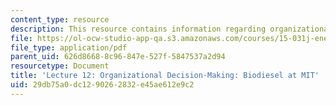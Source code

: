 ```yaml
---
content_type: resource
description: This resource contains information regarding organizational decision-making.
file: https://ol-ocw-studio-app-qa.s3.amazonaws.com/courses/15-031j-energy-decisions-markets-and-policies-spring-2012/29db75a0dc1290262832e45ae612e9c2_MIT15_031JS12_lec12.pdf
file_type: application/pdf
parent_uid: 626d8668-8c96-847e-527f-5847537a2d94
resourcetype: Document
title: 'Lecture 12: Organizational Decision-Making: Biodiesel at MIT'
uid: 29db75a0-dc12-9026-2832-e45ae612e9c2
---
```

